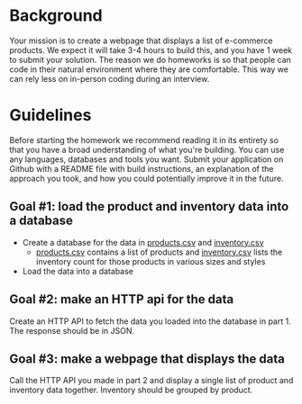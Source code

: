 # Background
Your mission is to create a webpage that displays a list of e-commerce products.  We expect it will take 3-4 hours to build this, and you have 1 week to submit your solution.  The reason we do homeworks is so that people can code in their natural environment where they are comfortable.  This way we can rely less on in-person coding during an interview.

# Guidelines
Before starting the homework we recommend reading it in its entirety so that you have a broad understanding of what you're building. You can use any languages, databases and tools you want.
Submit your application on Github with a README file with build instructions, an explanation of the approach you took, and how you could potentially improve it in the future.

## Goal #1: load the product and inventory data into a database
- Create a database for the data in [products.csv](https://github.com/bonobos/fullstack_homework/blob/master/products.csv) and [inventory.csv](https://github.com/bonobos/fullstack_homework/blob/master/inventory.csv)
  - [products.csv](https://github.com/bonobos/fullstack_homework/blob/master/products.csv) contains a list of products and [inventory.csv](https://github.com/bonobos/fullstack_homework/blob/master/inventory.csv) lists the inventory count for those products in various sizes and styles
- Load the data into a database

## Goal #2: make an HTTP api for the data
Create an HTTP API to fetch the data you loaded into the database in part 1. The response should be in JSON.

## Goal #3: make a webpage that displays the data

Call the HTTP API you made in part 2 and display a single list of product and inventory data together.  Inventory should be grouped by product.
